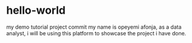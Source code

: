 # hello-world
my demo tutorial project commit
my name is opeyemi afonja, as a data analyst, i will be using this platform to showcase the project i have done.
